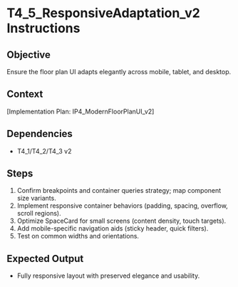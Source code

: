 # T4_5_ResponsiveAdaptation_v2 Instructions

## Objective
Ensure the floor plan UI adapts elegantly across mobile, tablet, and desktop.

## Context
[Implementation Plan: IP4_ModernFloorPlanUI_v2]

## Dependencies
- T4_1/T4_2/T4_3 v2

## Steps
1. Confirm breakpoints and container queries strategy; map component size variants.
2. Implement responsive container behaviors (padding, spacing, overflow, scroll regions).
3. Optimize SpaceCard for small screens (content density, touch targets).
4. Add mobile-specific navigation aids (sticky header, quick filters).
5. Test on common widths and orientations.

## Expected Output
- Fully responsive layout with preserved elegance and usability.
